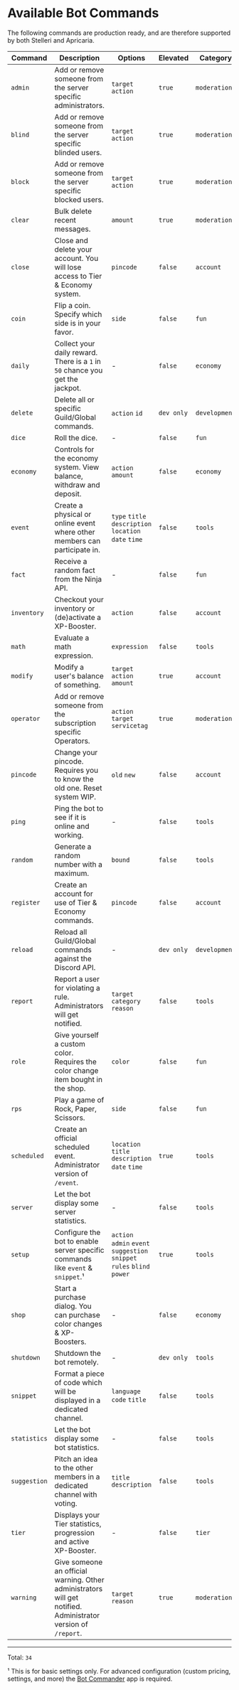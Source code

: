 # Available Bot Commands

The following commands are production ready, and are therefore supported by both Stelleri and Apricaria.

| Command | Description | Options | Elevated | Category | Introduction |
| - | - | - | - | - | - |
| `admin` | Add or remove someone from the server specific administrators. | `target` `action` | `true` | `moderation` | `v2.3.0` |
| `blind` | Add or remove someone from the server specific blinded users. | `target` `action` | `true` | `moderation` | `v2.1.0` |
| `block` | Add or remove someone from the server specific blocked users. | `target` `action` | `true` | `moderation` | `v2.0.0` |
| `clear` | Bulk delete recent messages. | `amount` | `true` | `moderation` | `v2.1.0` |
| `close` | Close and delete your account. You will lose access to Tier & Economy system. | `pincode` | `false` | `account` | `v2.0.0` |
| `coin` | Flip a coin. Specify which side is in your favor. | `side` | `false` | `fun` | `v2.0.0` |
| `daily` | Collect your daily reward. There is a `1` in `50` chance you get the jackpot. | - | `false` | `economy` | `v2.1.0` |
| `delete` | Delete all or specific Guild/Global commands. | `action` `id` | `dev only` | `development` | `v2.0.0` |
| `dice` | Roll the dice. | - | `false` | `fun` | `v2.0.0` |
| `economy` | Controls for the economy system. View balance, withdraw and deposit. | `action` `amount` | `false` | `economy` | `v2.0.0` |
| `event` | Create a physical or online event where other members can participate in. | `type` `title` `description` `location` `date` `time` | `false` | `tools` | `v2.0.0` |
| `fact` | Receive a random fact from the Ninja API. | - | `false` | `fun` | `v2.2.0` |
| `inventory` | Checkout your inventory or (de)activate a XP-Booster. | `action` | `false` | `account` | `v2.5.0` |
| `math` | Evaluate a math expression. | `expression` | `false` | `tools` | `v2.0.0` |
| `modify` | Modify a user's balance of something. | `target` `action` `amount` | `true` | `account` | `v2.0.0` |
| `operator` | Add or remove someone from the subscription specific Operators. | `action` `target` `servicetag` | `true` | `moderation` | `v2.9.0` |
| `pincode` | Change your pincode. Requires you to know the old one. Reset system WIP. | `old` `new` | `false` | `account` | `v2.0.0` |
| `ping` | Ping the bot to see if it is online and working. | - | `false` | `tools` | `v2.0.0` |
| `random` | Generate a random number with a maximum. | `bound` | `false` | `tools` | `v2.0.0` |
| `register` | Create an account for use of Tier & Economy commands. | `pincode` | `false` | `account` | `v2.0.0` |
| `reload` | Reload all Guild/Global commands against the Discord API. | - | `dev only` | `development` | `v2.5.0` |
| `report` | Report a user for violating a rule. Administrators will get notified. | `target` `category` `reason` | `false` | `tools` | `v2.0.0` |
| `role` | Give yourself a custom color. Requires the color change item bought in the shop. | `color` | `false` | `fun` | `v2.0.0` |
| `rps` | Play a game of Rock, Paper, Scissors. | `side` | `false` | `fun` | `v2.1.0` |
| `scheduled` | Create an official scheduled event. Administrator version of `/event`. | `location` `title` `description` `date` `time` | `true` | `tools` | `v2.8.0` |
| `server` | Let the bot display some server statistics. | - | `false` | `tools` | `v2.0.0` |
| `setup` | Configure the bot to enable server specific commands like `event` & `snippet`.¹ | `action` `admin` `event` `suggestion` `snippet` `rules` `blind` `power` | `true` | `tools` | `v2.4.0` |
| `shop` | Start a purchase dialog. You can purchase color changes & XP-Boosters. | - | `false` | `economy` | `v2.5.0` |
| `shutdown` | Shutdown the bot remotely. | - | `dev only` | `tools` | `v2.0.0` |
| `snippet` | Format a piece of code which will be displayed in a dedicated channel. | `language` `code` `title` | `false` | `tools` | `v2.1.0` |
| `statistics` | Let the bot display some bot statistics. | - | `false` | `tools` | `v2.0.0` |
| `suggestion` | Pitch an idea to the other members in a dedicated channel with voting. | `title` `description` | `false` | `tools` | `v2.0.0` |
| `tier` | Displays your Tier statistics, progression and active XP-Booster. | - | `false` | `tier` | `v2.0.0` |
| `warning` | Give someone an official warning. Other administrators will get notified. Administrator version of `/report`. | `target` `reason` | `true` | `moderation` | `v2.0.0` |

---

Total: `34`

¹ This is for basic settings only. For advanced configuration (custom pricing, settings, and more) the [Bot Commander](https://github.com/SVKruik-Organization/Bot-Commander) app is required.
